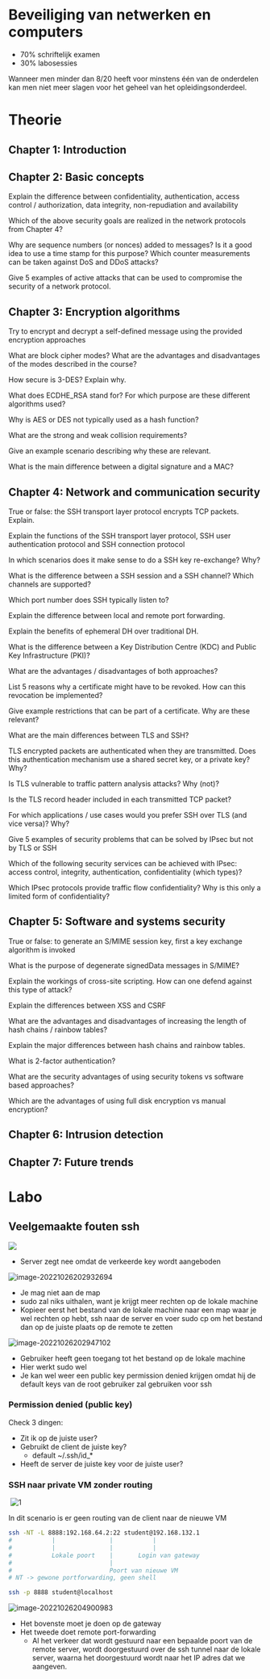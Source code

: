 # Beveiliging van netwerken en computers

* 70% schriftelijk examen 
* 30% labosessies

Wanneer men minder dan 8/20 heeft voor minstens één van de onderdelen kan men niet meer slagen voor het geheel van het opleidingsonderdeel.



# Theorie

## Chapter 1: Introduction



## Chapter 2: Basic concepts 

Explain the difference between confidentiality, authentication, access control / authorization, data integrity, non-repudiation and availability

Which of the above security goals are realized in the network protocols from Chapter 4?

Why are sequence numbers (or nonces) added to messages? Is it a good idea to use a time stamp for
this purpose?
Which counter measurements can be taken against DoS and DDoS attacks?

Give 5 examples of active attacks that can be used to compromise the security of a network protocol.

## Chapter 3: Encryption algorithms

Try to encrypt and decrypt a self-defined message using the provided encryption approaches

What are block cipher modes? What are the advantages and disadvantages of the modes described in the course?

How secure is 3-DES? Explain why.

What does ECDHE_RSA stand for? For which purpose are these different algorithms used?

Why is AES or DES not typically used as a hash function?

What are the strong and weak collision requirements?

Give an example scenario describing why these are relevant.

What is the main difference between a digital signature and a MAC?

## Chapter 4: Network and communication security

True or false: the SSH transport layer protocol encrypts TCP packets. Explain.

Explain the functions of the SSH transport layer protocol, SSH user authentication protocol and SSH connection protocol

In which scenarios does it make sense to do a SSH key re-exchange? Why?

What is the difference between a SSH session and a SSH channel? Which channels are supported?

Which port number does SSH typically listen to?

Explain the difference between local and remote port forwarding.





Explain the benefits of ephemeral DH over traditional DH.

What is the difference between a Key Distribution Centre (KDC) and Public Key Infrastructure (PKI)?

What are the advantages / disadvantages of both approaches?

List 5 reasons why a certificate might have to be revoked. How can this revocation be implemented?

Give example restrictions that can be part of a certificate. Why are these relevant?





What are the main differences between TLS and SSH?

TLS encrypted packets are authenticated when they are transmitted. Does this authentication mechanism use a shared secret key, or a private key? Why?

Is TLS vulnerable to traffic pattern analysis attacks? Why (not)?

Is the TLS record header included in each transmitted TCP packet?

For which applications / use cases would you prefer SSH over TLS (and vice versa)? Why?



Give 5 examples of security problems that can be solved by IPsec but not by TLS or SSH

Which of the following security services can be achieved with IPsec: access control, integrity, authentication, confidentiality (which types)?

Which IPsec protocols provide traffic flow confidentiality? Why is this only a limited form of confidentiality?

## Chapter 5: Software and systems security

True or false: to generate an S/MIME session key, first a key exchange algorithm is invoked

What is the purpose of degenerate signedData messages in S/MIME?

Explain the workings of cross-site scripting. How can one defend against this type of attack?

Explain the differences between XSS and CSRF



What are the advantages and disadvantages of increasing the length of hash chains / rainbow tables?

Explain the major differences between hash chains and rainbow tables.

What is 2-factor authentication?

What are the security advantages of using security tokens vs software based approaches?

Which are the advantages of using full disk encryption vs manual encryption?

## Chapter 6: Intrusion detection



## Chapter 7: Future trends





# Labo



## Veelgemaakte fouten ssh

![](img/beveiliging/image-20221026202919263.png)

* Server zegt nee omdat de verkeerde key wordt aangeboden



![image-20221026202932694](img/beveiliging/image-20221026202932694.png)

* Je mag niet aan de map
* sudo zal niks uithalen, want je krijgt meer rechten op de lokale machine
* Kopieer eerst het bestand van de lokale machine naar een map waar je wel rechten op hebt, ssh naar de server en voer sudo cp om het bestand dan op de juiste plaats op de remote te zetten

![image-20221026202947102](img/beveiliging/image-20221026202947102.png)

* Gebruiker heeft geen toegang tot het bestand op de lokale machine
* Hier werkt sudo wel
* Je kan wel weer een public key permission denied krijgen omdat hij de default keys van de root gebruiker zal gebruiken voor ssh



### Permission denied (public key)

Check 3 dingen:

* Zit ik op de juiste user?
* Gebruikt de client de juiste key?
  * default ~/.ssh/id_\*
* Heeft de server de juiste key voor de juiste user?



### SSH naar private VM zonder routing

​	![1](img/beveiliging/image-20221026204035341.png)

In dit scenario is er geen routing van de client naar de nieuwe VM

```bash
ssh -NT -L 8888:192.168.64.2:22 student@192.168.132.1
#			|				|			|
#			|				|			|
#			Lokale poort	|		Login van gateway
#							|
#							Poort van nieuwe VM
# NT -> gewone portforwarding, geen shell

ssh -p 8888 student@localhost
```





![image-20221026204900983](img/beveiliging/image-20221026204900983.png)

* Het bovenste moet je doen op de gateway
* Het tweede doet remote port-forwarding
  * Al het verkeer dat wordt gestuurd naar een bepaalde poort van de remote server, wordt doorgestuurd over de ssh tunnel naar de lokale server, waarna het doorgestuurd wordt naar het IP adres dat we aangeven.